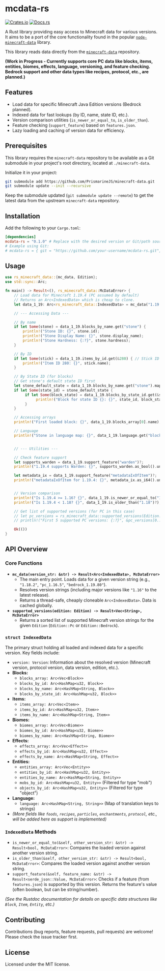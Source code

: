 # mcdata-rs

[![Crates.io](https://img.shields.io/crates/v/mcdata-rs.svg)](https://crates.io/crates/mcdata-rs) <!-- Replace with actual badge if published -->
[![Docs.rs](https://docs.rs/mcdata-rs/badge.svg)](https://docs.rs/mcdata-rs) <!-- Replace with actual badge if published -->

<!-- Add build status badge if you have CI -->

A Rust library providing easy access to Minecraft data for various versions. It aims to be a port of the core functionality found in the popular [`node-minecraft-data`](https://github.com/PrismarineJS/node-minecraft-data) library.

This library reads data directly from the [`minecraft-data`](https://github.com/PrismarineJS/minecraft-data) repository.

**(Work in Progress - Currently supports core PC data like blocks, items, entities, biomes, effects, language, versioning, and feature checking. Bedrock support and other data types like recipes, protocol, etc., are planned.)**

## Features

- Load data for specific Minecraft Java Edition versions (Bedrock planned).
- Indexed data for fast lookups (by ID, name, state ID, etc.).
- Version comparison utilities (`is_newer_or_equal_to`, `is_older_than`).
- Feature checking (`support_feature`) based on `features.json`.
- Lazy loading and caching of version data for efficiency.

## Prerequisites

This library requires the `minecraft-data` repository to be available as a Git submodule in your project's root directory, located at `./minecraft-data`.

Initialize it in your project:

```bash
git submodule add https://github.com/PrismarineJS/minecraft-data.git
git submodule update --init --recursive
```

Keep the submodule updated (`git submodule update --remote`) to get the latest data from the upstream `minecraft-data` repository.

## Installation

Add the following to your `Cargo.toml`:

```toml
[dependencies]
mcdata-rs = "0.1.0" # Replace with the desired version or Git/path source
# Example using Git:
# mcdata-rs = { git = "https://github.com/your-username/mcdata-rs.git", branch = "main" }
```

## Usage

```rust
use rs_minecraft_data::{mc_data, Edition};
use std::sync::Arc;

fn main() -> Result<(), rs_minecraft_data::McDataError> {
    // Load data for Minecraft 1.19.4 (PC assumed by default)
    // Returns an Arc<IndexedData> which is cheap to clone.
    let data_1_19: Arc<rs_minecraft_data::IndexedData> = mc_data("1.19.4")?;

    // --- Accessing Data ---

    // By name
    if let Some(stone) = data_1_19.blocks_by_name.get("stone") {
        println!("Stone ID: {}", stone.id);
        println!("Stone Display Name: {}", stone.display_name);
        println!("Stone Hardness: {:?}", stone.hardness);
    }

    // By ID
    if let Some(stick) = data_1_19.items_by_id.get(&280) { // Stick ID in 1.19.4
        println!("Item ID 280: {}", stick.name);
    }

    // By State ID (for blocks)
    // Get stone's default state ID first
    let stone_default_state = data_1_19.blocks_by_name.get("stone").map(|b| b.default_state);
    if let Some(state_id) = stone_default_state {
         if let Some(block_state) = data_1_19.blocks_by_state_id.get(&state_id) {
              println!("Block for state ID {}: {}", state_id, block_state.name);
         }
    }

    // Accessing arrays
    println!("First loaded block: {}", data_1_19.blocks_array[0].name);

    // Language
    println!("Stone in language map: {}", data_1_19.language.get("block.minecraft.stone").unwrap_or("N/A"));


    // --- Utilities ---

    // Check feature support
    let supports_warden = data_1_19.support_feature("warden")?;
    println!("1.19.4 supports Warden: {}", supports_warden.as_bool().unwrap_or(false));

    let metadata_ix = data_1_19.support_feature("metadataIxOfItem")?;
    println!("metadataIxOfItem for 1.19.4: {}", metadata_ix.as_i64().unwrap_or(-1));


    // Version comparison
    println!("Is 1.19.4 >= 1.16? {}", data_1_19.is_newer_or_equal_to("1.16")?);
    println!("Is 1.19.4 < 1.18? {}", data_1_19.is_older_than("1.18")?);

    // Get list of supported versions (for PC in this case)
    // let pc_versions = rs_minecraft_data::supported_versions(Edition::Pc)?;
    // println!("First 5 supported PC versions: {:?}", &pc_versions[0..5]);

    Ok(())
}
```

## API Overview

### Core Functions

- **`mc_data(version_str: &str) -> Result<Arc<IndexedData>, McDataError>`**
  - The main entry point. Loads data for a given version string (e.g., `"1.18.2"`, `"pc_1.16.5"`, `"bedrock_1.19.80"`).
  - Resolves version strings (including major versions like `"1.16"` to the latest release).
  - Returns a thread-safe, cheaply cloneable `Arc<IndexedData>`. Data is cached globally.
- **`supported_versions(edition: Edition) -> Result<Vec<String>, McDataError>`**
  - Returns a sorted list of supported Minecraft version strings for the given `Edition` (`Edition::Pc` or `Edition::Bedrock`).

### `struct IndexedData`

The primary struct holding all loaded and indexed data for a specific version. Key fields include:

- `version: Version`: Information about the resolved version (Minecraft version, protocol version, data version, edition, etc.).
- **Blocks:**
  - `blocks_array: Arc<Vec<Block>>`
  - `blocks_by_id: Arc<HashMap<u32, Block>>`
  - `blocks_by_name: Arc<HashMap<String, Block>>`
  - `blocks_by_state_id: Arc<HashMap<u32, Block>>`
- **Items:**
  - `items_array: Arc<Vec<Item>>`
  - `items_by_id: Arc<HashMap<u32, Item>>`
  - `items_by_name: Arc<HashMap<String, Item>>`
- **Biomes:**
  - `biomes_array: Arc<Vec<Biome>>`
  - `biomes_by_id: Arc<HashMap<u32, Biome>>`
  - `biomes_by_name: Arc<HashMap<String, Biome>>`
- **Effects:**
  - `effects_array: Arc<Vec<Effect>>`
  - `effects_by_id: Arc<HashMap<u32, Effect>>`
  - `effects_by_name: Arc<HashMap<String, Effect>>`
- **Entities:**
  - `entities_array: Arc<Vec<Entity>>`
  - `entities_by_id: Arc<HashMap<u32, Entity>>`
  - `entities_by_name: Arc<HashMap<String, Entity>>`
  - `mobs_by_id: Arc<HashMap<u32, Entity>>` (Filtered for type "mob")
  - `objects_by_id: Arc<HashMap<u32, Entity>>` (Filtered for type "object")
- **Language:**
  - `language: Arc<HashMap<String, String>>` (Map of translation keys to strings)
- _(More fields like `foods`, `recipes`, `particles`, `enchantments`, `protocol`, etc., will be added here as support is implemented)_

### `IndexedData` Methods

- `is_newer_or_equal_to(&self, other_version_str: &str) -> Result<bool, McDataError>`: Compares the loaded version against another version string.
- `is_older_than(&self, other_version_str: &str) -> Result<bool, McDataError>`: Compares the loaded version against another version string.
- `support_feature(&self, feature_name: &str) -> Result<serde_json::Value, McDataError>`: Checks if a feature (from `features.json`) is supported by this version. Returns the feature's value (often boolean, but can be string/number).

_(See the Rustdoc documentation for details on specific data structures like `Block`, `Item`, `Entity`, etc.)_

## Contributing

Contributions (bug reports, feature requests, pull requests) are welcome! Please check the issue tracker first.

## License

Licensed under the MIT license.
